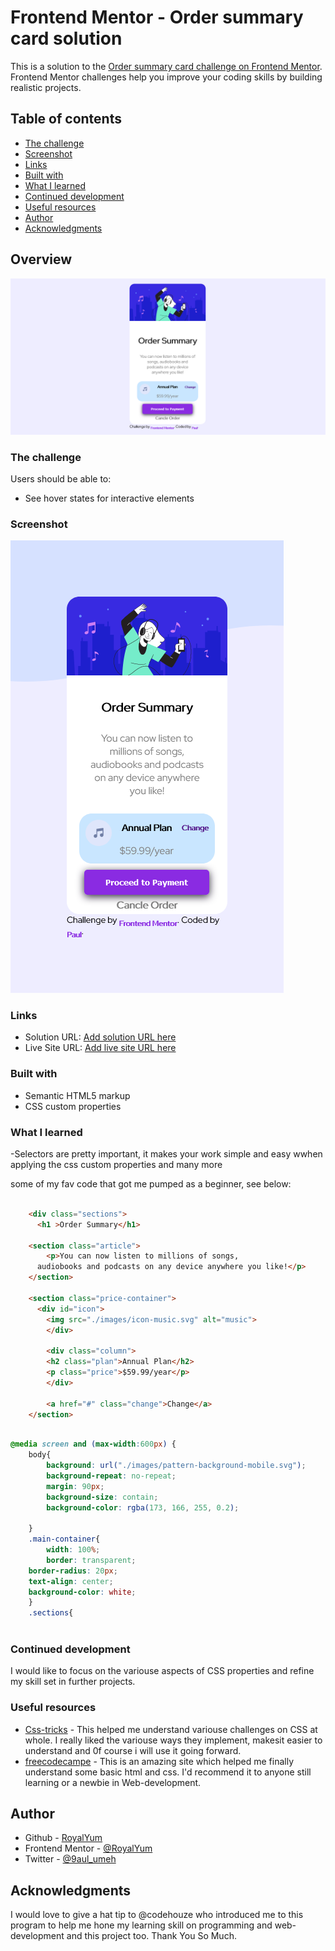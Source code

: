 # Frontend Mentor - Order summary card solution

This is a solution to the [Order summary card challenge on Frontend Mentor](https://www.frontendmentor.io/challenges/order-summary-component-QlPmajDUj). Frontend Mentor challenges help you improve your coding skills by building realistic projects. 

## Table of contents

  - [The challenge](#the-challenge)
  - [Screenshot](#screenshot)
  - [Links](#links)
  - [Built with](#built-with)
  - [What I learned](#what-i-learned)
  - [Continued development](#continued-development)
  - [Useful resources](#useful-resources)
- [Author](#author)
- [Acknowledgments](#acknowledgments)


## Overview
![Overview](./images/Screenshot%202pc.png)

### The challenge

Users should be able to:

- See hover states for interactive elements

### Screenshot

![screenshot](./images/Screenshot%201mobile.png)


### Links

- Solution URL: [Add solution URL here](https://www.frontendmentor.io/solutions/order-summary-component-Hkmu0xvX9)
- Live Site URL: [Add live site URL here](https://order-sum.vercel.app/)

### Built with

- Semantic HTML5 markup
- CSS custom properties


### What I learned

-Selectors are pretty important, it makes your work simple and easy wwhen applying the css custom properties and many more

some of my fav code that got me pumped as a beginner,
see below:

```html
 
    <div class="sections">
      <h1 >Order Summary</h1>
    
    <section class="article">
        <p>You can now listen to millions of songs,
      audiobooks and podcasts on any device anywhere you like!</p>
    </section>

    <section class="price-container">
      <div id="icon">
        <img src="./images/icon-music.svg" alt="music">
        </div>

        <div class="column">
        <h2 class="plan">Annual Plan</h2>
        <p class="price">$59.99/year</p>
        </div>
        
        <a href="#" class="change">Change</a>
    </section>

```
```css

@media screen and (max-width:600px) {
    body{
        background: url("./images/pattern-background-mobile.svg");
        background-repeat: no-repeat;
        margin: 90px;
        background-size: contain;
        background-color: rgba(173, 166, 255, 0.2);
        
    }
    .main-container{
        width: 100%;
        border: transparent;
    border-radius: 20px;
    text-align: center;
    background-color: white;
    }
    .sections{
 
```


### Continued development
I would like to focus on the variouse aspects of CSS properties and refine my skill set in further projects.

### Useful resources

- [Css-tricks](https://www.css-tricks.com) - This helped me understand variouse challenges on CSS at whole. I really liked the variouse ways they implement, makesit easier to understand and 0f course i will use it going forward.
- [freecodecampe](https://www.freecodecamp.com) - This is an amazing site which helped me finally understand some basic html and css. I'd recommend it to anyone still learning or a newbie in Web-development.

## Author

- Github - [RoyalYum](https://github.com/RoyalYum)
- Frontend Mentor - [@RoyalYum](https://www.frontendmentor.io/profile/yourusername)
- Twitter - [@9aul_umeh](https://www.twitter.com/9aul_umeh)

## Acknowledgments

I would love to  give a hat tip to @codehouze  who introduced me to this program to help me hone my learning skill on programming and web-development and this project too. Thank You So Much.
